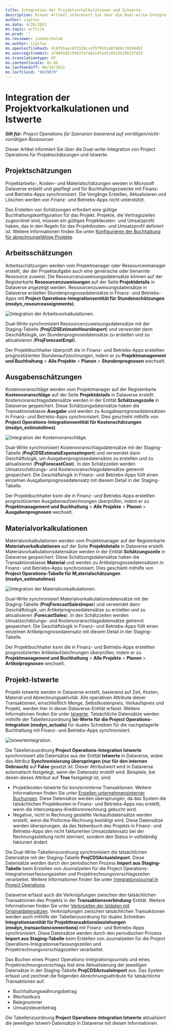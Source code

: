 ```yaml
---
title: Integration der Projektvorkalkulationen und Istwerte
description: Dieser Artikel informiert Sie über die Dual-write-Integration von Project Operations für Projektschätzungen und Istwerte.
author: sigitac
ms.date: 4/26/2021
ms.topic: article
ms.prod: ''
ms.reviewer: johnmichalak
ms.author: sigitac
ms.openlocfilehash: dc8f65aec6f2328ccef5f9591a0f4d9c792b0d8f
ms.sourcegitcommit: a798fed5c59e3fefa62cdfa42c852d529b33fd35
ms.translationtype: HT
ms.contentlocale: de-DE
ms.lasthandoff: 06/18/2022
ms.locfileid: "9029079"
---
```

# <a name="project-estimates-and-actuals-integration"></a>Integration der Projektvorkalkulationen und Istwerte

_**Gilt für:** Project Operations für Szenarien basierend auf vorrätigen/nicht-vorrätigen Ressourcen_

Dieser Artikel informiert Sie über die Dual-write-Integration von Project Operations für Projektschätzungen und Istwerte.

## <a name="project-estimates"></a>Projektschätzungen

Projektarbeits-, Kosten- und Materialschätzungen werden in Microsoft Dataverse erstellt und gepflegt und für Buchhaltungszwecke mit Finanz- und Betriebs-Apps synchronisiert. Die Vorgänge Erstellen, Aktualisieren und Löschen werden von Finanz- und Betriebs-Apps nicht unterstützt.

Das Erstellen von Schätzungen erfordert eine gültige Buchhaltungskonfiguration für das Projekt. Projekte, die Vertragszeilen zugeordnet sind, müssen ein gültiges Projektkosten- und Umsatzprofil haben, das in den Regeln für das Projektkosten- und Umsatzprofil definiert ist. Weitere Informationen finden Sie unter [Konfigurieren der Buchhaltung für abrechnungsfähige Projekte](../project-accounting/configure-accounting-billable-projects.md#configure-project-cost-and-revenue-profile-rules).

## <a name="labor-estimates"></a>Arbeitsschätzungen

Arbeitsschätzungen werden vom Projektmanager oder Ressourcenmanager erstellt, der der Projektaufgabe auch eine generische oder benannte Ressource zuweist. Die Ressourcenzuweisungsdatensätze können auf der Registerkarte **Ressourcenzuweisungen** auf der Seite **Projektdetails** in Dataverse angezeigt werden. Ressourcenzuweisungsdatensätze in Dataverse erstellen Stundenprognosedatensätze in Finanz- und Betriebs-Apps mit **Project Operations-Integrationsentität für Stundenschätzungen (msdyn\_resourceassignments)**.

   ![Integration der Arbeitsvorkalkulationen.](./Media/DW4LaborEstimates.png)

Dual-Write synchronisiert Ressourcenzuweisungsdatensätze mit der Staging-Tabelle (**ProjCDSEstimateHoursImport**) und verwendet dann Geschäftslogik, um Stundenprognosedatensätze zu erstellen und zu aktualisieren (**ProjForecastEmpl**).

Der Projektbuchhalter überprüft die in Finanz- und Betriebs-Apps erstellten prognostizierten Stundenaufzeichnungen, indem er zu **Projektmanagement und Buchhaltung** > **Alle Projekte** > **Planen** > **Stundenprognosen** wechselt.

## <a name="expense-estimates"></a>Ausgabenschätzungen

Kostenvoranschläge werden vom Projektmanager auf der Registerkarte **Kostenvoranschläge** auf der Seite **Projektdetails** in Dataverse erstellt. Kostenvoranschlagsdatensätze werden in der Entität **Schätzungszeile** in Dataverse gespeichert. Diese Schätzungsdatensätze haben die Transaktionsklasse **Ausgabe** und werden zu Ausgabeprognosedatensätzen in Finanz- und Betriebs-Apps synchronisiert. Dies geschieht mithilfe von **Project Operations-Integrationsentität für Kostenschätzungen (msdyn\_estimatelines)**.

   ![Integration der Kostenvoranschläge.](./Media/DW4ExpenseEstimates.png)

Dual-Write synchronisiert Kostenvoranschlagsdatensätze mit der Staging-Tabelle (**ProjCDSEstimateExpenseImport**) und verwendet dann Geschäftslogik, um Ausgabenprognosedatensätze zu erstellen und zu aktualisieren (**ProjForecastCost**). In den Schätzzeilen werden Umsatzschätzungs- und Kostenvoranschlagsdatensätze getrennt gespeichert. Die Geschäftslogik in Finanz- und Betriebs-Apps füllt einen einzelnen Ausgabenprognosedatensatz mit diesem Detail in der Staging-Tabelle.

Der Projektbuchhalter ksnn die in Finanz- und Betriebs-Apps erstellten prognostizierten Ausgabenaufzeichnungen überprüfen, indem er zu **Projektmanagement und Buchhaltung** > **Alle Projekte** > **Planen** > **Ausgabenprognosen** wechselt.

## <a name="material-estimates"></a>Materialvorkalkulationen

Materialvorkalkulationen werden vom Projektmanager auf der Registerkarte **Materialvorkalkulationen** auf der Seite **Projektdetails** in Dataverse erstellt. Materialvorkalkulationsdatensätze werden in der Entität **Schätzungszeile** in Dataverse gespeichert. Diese Schätzungsdatensätze haben die Transaktionsklasse **Material** und werden zu Artikelprognosedatensätzen in Finanz- und Betriebs-Apps synchronisiert. Dies geschieht mithilfe von **Project Operations-Tabelle für M;aterialschätzungen (msdyn\_estimatelines)**.

   ![Integration der Materialvorkalkulationen.](./Media/DW4MaterialEstimates.png)

Dual-Write synchronisiert Materialvorkalkulationsdatensätze mit der Staging-Tabelle (**ProjForecastSalesImpor**) und verwendet dann Geschäftslogik, um Artikelprognosedatensätze zu erstellen und zu aktualisieren (**ForecastSales**). In den Schätzzeilen werden Umsatzschätzungs- und Kostenvoranschlagsdatensätze getrennt gespeichert. Die Geschäftslogik in Finanz- und Betriebs-Apps füllt einen einzelnen Artikelprognosedatensatz mit diesem Detail in der Staging-Tabelle.

Der Projektbuchhalter ksnn die in Finanz- und Betriebs-Apps erstellten prognostizierten Artikelaufzeichnungen überprüfen, indem er zu **Projektmanagement und Buchhaltung** > **Alle Projekte** > **Planen** > **Artikelprognosen** wechselt.

## <a name="project-actuals"></a>Projekt-Istwerte

Projekt-Istwerte werden in Dataverse erstellt, basierend auf Zeit, Kosten, Material und Abrechnungsaktivität. Alle operativen Attribute dieser Transaktionen, einschließlich Menge, Selbstkostenpreis, Verkaufspreis und Projekt, werden hier in dieser Dataverse-Entität erfasst. Weitere Informationen finden Sie unter [Istwerte](../actuals/actuals-overview.md). Tatsächliche Datensätze werden mithilfe der Tabellenzuordnung **Ist-Werte für die Project Operations-Integration (msdyn\_actuals)** für duales Schreiben für die nachgelagerte Buchhaltung mit Finanz- und Betriebs-Apps synchronisiert.

   ![Istwerteintegration.](./Media/DW4Actuals.png)

Die Tabellenzuordnung **Project Operations-Integration Istwerte** synchronisiert alle Datensätze aus der Entität **Istwerte** in Dataverse, wobei das Attribut **Synchronisierung überspringen (nur für den internen Gebrauch)** auf **False** gesetzt ist. Dieser Attributwert wird in Dataverse automatisch festgelegt, wenn der Datensatz erstellt wird. Beispiele, bei denen dieses Attribut auf **True** festgelegt ist, sind:

  - Projektkosten-Istwerte für konzerninterne Transaktionen. Weitere Informationen finden Sie unter [Erstellen unternehmensinterner Buchungen](../project-accounting/create-intercompany-transactions.md). Diese Datensätze werden übersprungen, da das System die tatsächlichen Projektkosten in Finanz- und Betriebs-Apps neu erstellt, wenn die Intercompany-Kreditorenrechnung gebucht wird.
  - Negative, nicht in Rechnung gestellte Verkaufsdatensätze werden erstellt, wenn die Proforma-Rechnung bestätigt wird. Diese Datensätze werden übersprungen, da das Nebenbuch des Projekts in Finanz- und Betriebs-Apps den nicht fakturierten Umsatzdatensatz bei der Rechnungsstellung nicht storniert, sondern den Status in vollständig fakturiert ändert.

Die Dual-Write-Tabellenzuordnung synchronisiert die tatsächlichen Datensätze mit der Staging-Tabelle **ProjCDSActualsImport**. Diese Datensätze werden durch den periodischen Prozess **Import aus Staging-Tabelle** beim Erstellen von Journalzeilen für die Project Operations-Integrationserfassungszeilen und Projektrechnungsvorschlagszeilen verarbeitet. Weitere Informationen finden Sie unter [Integrationsjournal in Project Operations](../project-accounting/project-operations-integration-journal.md).

Dataverse erfasst auch die Verknüpfungen zwischen den tatsächlichen Transaktionen des Projekts in der **Transaktionsverbindung**-Entität. Weitere Informationen finden Sie unter [Verknüpfen der Istdaten mit Originaldatensätzen](../actuals/linkingactuals.md). Verknüpfungen zwischen tatsächlichen Transaktionen werden auch mithilfe der Tabellenzuordnung für duales Schreiben **Integrationsentität für Projekttransaktionsbeziehungen (msdyn\_transactionconnections)** mit Finanz- und Betriebs-Apps synchronisiert. Diese Datensätze werden durch den periodischen Prozess **Import aus Staging-Tabelle** beim Erstellen von Journalzeilen für die Project Operations-Integrationserfassungszeilen und Projektrechnungsvorschlagszeilen verarbeitet.

Das Buchen eines Project Operations-Integrationsjournals und eines Projektrechnungsvorschlags löst eine Aktualisierung der jeweiligen Datensätze in der Staging-Tabelle **ProjCDSActualsImport** aus. Das System erfasst und zeichnet die folgenden Abrechnungsattribute für tatsächliche Transaktionen auf:

- Buchhaltungswährungsbetrag
- Wechselkurs
- Belegnummer
- Umsatzsteuerbetrag

Die Tabellenzuordnung **Project Operations-Integration Istwerte** aktualisiert die jeweiligen Istwert-Datensätze in Dataverse mit diesen Informationen.
